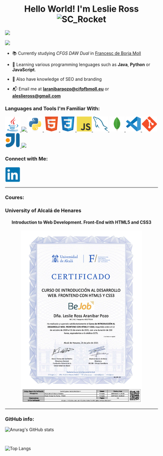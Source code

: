 <h1 align=center>Hello World! I'm Leslie Ross
 <img src="https://emoji.gg/assets/emoji/3259-sc-rocket.png" width="40px" height="40px" alt="SC_Rocket">
  </h1>
 <p align="center">
 </p>

![](https://komarev.com/ghpvc/?username=Leslie&color=blueviolet)

<img src="https://www.codewars.com/users/LeslieR0SS/badges/small"/>
<br>

* 📚 Currently studying *CFGS DAW Dual* in [Francesc de Borja Moll](https://www.cifpfbmoll.eu)

* 🧠 Learning various programming lenguages such as **Java**, **Python** or **JavaScript**.
* 🎨 Also have knowledge of SEO and branding
* 📬 Email me at **laranibarpozo@cifpfbmoll.eu** or **aleslieross@gmail.com**


### Languages and Tools I'm Familiar With:
<p align left>
	<a href="https://www.java.com" targer="blank">
		<img src="https://raw.githubusercontent.com/devicons/devicon/master/icons/java/java-original.svg" width=50/>
        </a>
	<a href="https://maven.apache.org" targer="blank">
		<img src="https://api.iconify.design/vscode-icons/file-type-maven.svg" width=50/>
	</a>
	<a href="https://www.python.org" targer="blank">
		<img src="https://raw.githubusercontent.com/devicons/devicon/master/icons/python/python-original.svg" width=50/>
	<a href="https://html.spec.whatwg.org/multipage/" targer="blank">
		<img src="https://raw.githubusercontent.com/devicons/devicon/master/icons/html5/html5-original.svg" width=50/>
	</a>
	<a href="https://www.w3.org/Style/CSS/" targer="blank">
		<img src="https://raw.githubusercontent.com/devicons/devicon/master/icons/css3/css3-original.svg" width=50/>
	<a href="https://www.javascript.com" targer="blank">
		<img src="https://raw.githubusercontent.com/devicons/devicon/master/icons/javascript/javascript-original.svg" width=50/>
	<a href="https://www.mysql.com" targer="blank">
		<img src="https://raw.githubusercontent.com/devicons/devicon/master/icons/mysql/mysql-original.svg" width=50/>
	</a>	
	<a href="https://www.mongodb.com" targer="blank">
		<img src="https://raw.githubusercontent.com/devicons/devicon/master/icons/mongodb/mongodb-original.svg" width=50/>
	</a>
	<a href="https://code.visualstudio.com" targer="blank">
		<img src="https://raw.githubusercontent.com/devicons/devicon/master/icons/vscode/vscode-original.svg" width=50/>
	</a>
	<a href="https://www.git-scm.com" targer="blank">
		<img src="https://raw.githubusercontent.com/devicons/devicon/master/icons/git/git-original.svg" width=50/>
	</a>
    <a href="https://www.jetbrains.com/es-es/idea/" targer="blank">
		<img src="https://raw.githubusercontent.com/devicons/devicon/master/icons/intellij/intellij-original.svg" width=50/>
	</a>
    <a href="https://www.jetbrains.com/es-es/idea/" targer="blank">
		<img src="https://api.iconify.design/icon-park/seo.svg" width=50/>
	</a>
</p>
</p>

### Connect with Me:
<a href="https://www.linkedin.com/in/leslie-a-a081221ab/" targer="blank">
	<img src="https://raw.githubusercontent.com/devicons/devicon/master/icons/linkedin/linkedin-original.svg" width=50/>
</a>

---
### Coures:

<h3>University of Alcalá de Henares </h3>
<h4 align="center">Introduction to Web Development. Front-End with HTML5 and CSS3</h4>
<p align="center">
  <img src="./certificados/UAH-certificado.png" alt="Introduction to Web Development" width="400px">
 
</p>


---
### GitHub info:

![Anurag's GitHub stats](https://github-readme-stats.vercel.app/api?username=LeslieR0SS&show_icons=true&theme=radical)

<br>

![Top Langs](https://github-readme-stats.vercel.app/api/top-langs/?username=LeslieR0SS&layout=compact)
